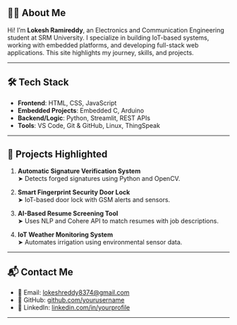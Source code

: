 ## 🧑‍💻 About Me

Hi! I’m **Lokesh Ramireddy**, an Electronics and Communication Engineering student at SRM University. I specialize in building IoT-based systems, working with embedded platforms, and developing full-stack web applications. This site highlights my journey, skills, and projects.

---

## 🛠️ Tech Stack

- **Frontend**: HTML, CSS, JavaScript
- **Embedded Projects**: Embedded C, Arduino
- **Backend/Logic**: Python, Streamlit, REST APIs
- **Tools**: VS Code, Git & GitHub, Linux, ThingSpeak

---

## 💼 Projects Highlighted

1. **Automatic Signature Verification System**  
   ➤ Detects forged signatures using Python and OpenCV.

2. **Smart Fingerprint Security Door Lock**  
   ➤ IoT-based door lock with GSM alerts and sensors.

3. **AI-Based Resume Screening Tool**  
   ➤ Uses NLP and Cohere API to match resumes with job descriptions.

4. **IoT Weather Monitoring System**  
   ➤ Automates irrigation using environmental sensor data.

---

## 📬 Contact Me

- 📧 Email: lokeshreddy8374@gmail.com
- 🔗 GitHub: [github.com/yourusername](https://github.com/loki2002-tech)
- 🔗 LinkedIn: [linkedin.com/in/yourprofile](www.linkedin.com/in/lokesh-ramireddy-21b102287)

---

